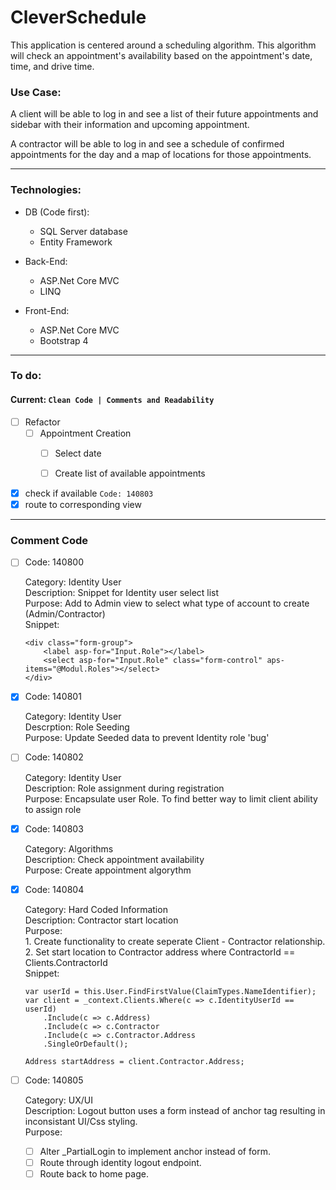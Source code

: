 # CleverSchedule

This application is centered around a scheduling algorithm. This algorithm will check an appointment's availability based on the appointment's date, time, and drive time.

### Use Case: 
A client will be able to log in and see a list of their future appointments and sidebar with their information and upcoming appointment. 

A contractor will be able to log in and see a schedule of confirmed appointments for the day and a map of locations for those appointments.

<hr />

### Technologies: 

* DB (Code first):
  * SQL Server database
  * Entity Framework 

* Back-End: 
  * ASP.Net Core MVC
  * LINQ

* Front-End:
  * ASP.Net Core MVC
  * Bootstrap 4 

<hr />

### To do: 
  #### Current: ``` Clean Code | Comments and Readability ```
  
  - [ ] Refactor
    - [ ] Appointment Creation
      - [ ] Select date
      - [ ] Create list of available appointments
        


  - [x] check if available ``` Code: 140803 ```
  - [x] route to corresponding view

<hr />

### Comment Code

- [ ] Code: 140800<br/>

    Category: Identity User<br/>
    Description: Snippet for Identity user select list<br/>
    Purpose: Add to Admin view to select what type of account to create (Admin/Contractor)<br/>
    Snippet:<br/>
    ```
    <div class="form-group">
        <label asp-for="Input.Role"></label>
        <select asp-for="Input.Role" class="form-control" aps-items="@Modul.Roles"></select>
    </div>
    ```

- [x] Code: 140801 <br/>

    Category: Identity User<br/>
    Descrption: Role Seeding<br/>
    Purpose: Update Seeded data to prevent Identity role 'bug'<br/>

- [ ] Code: 140802<br/>

    Category: Identity User<br/>
    Description: Role assignment during registration<br/>
    Purpose: Encapsulate user Role. To find better way to limit client ability to assign role<br/>

- [x] Code: 140803<br />

    Category: Algorithms<br/>
    Description: Check appointment availability<br/>
    Purpose: Create appointment algorythm<br/>

- [x] Code: 140804 <br/>

    Category: Hard Coded Information<br/>
    Description: Contractor start location<br/>
    Purpose: <br/>
        1. Create functionality to create seperate Client - Contractor relationship.<br/>
        2. Set start location to Contractor address where ContractorId == Clients.ContractorId<br/>
    Snippet: <br/>
    ```
    var userId = this.User.FindFirstValue(ClaimTypes.NameIdentifier);
    var client = _context.Clients.Where(c => c.IdentityUserId == userId)
        .Include(c => c.Address)
        .Include(c => c.Contractor
        .Include(c => c.Contractor.Address
        .SingleOrDefault();

    Address startAddress = client.Contractor.Address;
    ```
- [ ] Code: 140805 <br/>

    Category: UX/UI<br/>
    Description: Logout button uses a form instead of anchor tag resulting in inconsistant UI/Css styling.<br/>
    Purpose:
  - [ ] Alter _PartialLogin to implement anchor instead of form.
  - [ ] Route through identity logout endpoint.
  - [ ] Route back to home page. 